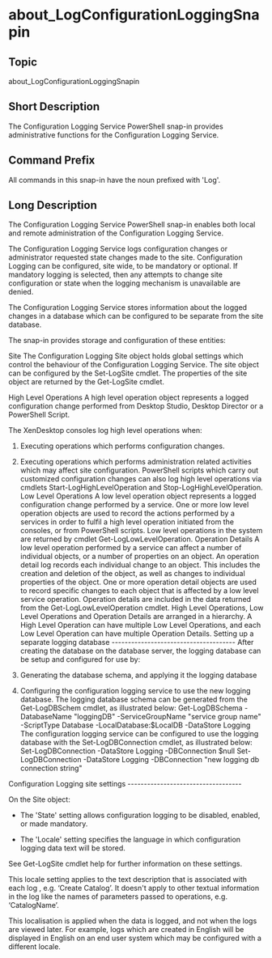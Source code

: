 ﻿
# about\_LogConfigurationLoggingSnapin

## Topic
about\_LogConfigurationLoggingSnapin


## Short Description

The Configuration Logging Service PowerShell snap-in provides administrative functions for the Configuration Logging Service.


## Command Prefix
All commands in this snap-in have the noun prefixed with 'Log'.


## Long Description
The Configuration Logging Service PowerShell snap-in enables both local and remote administration of the Configuration Logging Service.

The Configuration Logging Service logs configuration changes or administrator requested state changes made to the site. Configuration Logging can be configured, site wide, to be mandatory or optional. If mandatory logging is selected, then any attempts to change site configuration or state when the logging mechanism is unavailable are denied.

The Configuration Logging Service stores information about the logged changes in a database which can be configured to be separate from the site database.

The snap-in provides storage and configuration of these entities:

Site The Configuration Logging Site object holds global settings which control the behaviour of the Configuration Logging Service. The site object can be configured by the Set-LogSite cmdlet. The properties of the site object are returned by the Get-LogSite cmdlet.

High Level Operations A high level operation object represents a logged configuration change performed from Desktop Studio, Desktop Director or a PowerShell Script.

The XenDesktop consoles log high level operations when:


  1)  Executing operations which performs configuration changes.
  2)  Executing operations which performs administration related activities which may affect site configuration.
PowerShell scripts which carry out customized configuration changes can also log high level operations via cmdlets Start-LogHighLevelOperation and Stop-LogHighLevelOperation.
Low Level Operations A low level operation object represents a logged configuration change performed by a service. One or more low level operation objects are used to record the actions performed by a services in order to fulfil a high level operation initiated from the consoles, or from PowerShell scripts.
Low level operations in the system are returned by cmdlet Get-LogLowLevelOperation.
Operation Details A low level operation performed by a service can affect a number of individual objects, or a number of properties on an object. An operation detail log records each individual change to an object. This includes the creation and deletion of the object, as well as changes to individual properties of the object.
One or more operation detail objects are used to record specific changes to each object that is affected by a low level service operation.
Operation details are included in the data returned from the Get-LogLowLevelOperation cmdlet.
High Level Operations, Low Level Operations and Operation Details are arranged in a hierarchy. A High Level Operation can have multiple Low Level Operations, and each Low Level Operation can have multiple Operation Details.
Setting up a separate logging database -------------------------------------- After creating the database on the database server, the logging database can be setup and configured for use by:

  1)  Generating the database schema, and applying it the logging database
  2)  Configuring the configuration logging service to use the new logging database.
The logging database schema can be generated from the Get-LogDBSchem cmdlet, as illustrated below: Get-LogDBSchema -DatabaseName "loggingDB" -ServiceGroupName "service group name" -ScriptType Database -LocalDatabase:\$LocalDB -DataStore Logging
The configuration logging service can be configured to use the logging database with the Set-LogDBConnection cmdlet, as illustrated below: Set-LogDBConnection -DataStore Logging -DBConnection \$null Set-LogDBConnection -DataStore Logging -DBConnection "new logging db connection string"


Configuration Logging site settings -----------------------------------

On the Site object:


  * The 'State' setting allows configuration logging to be disabled, enabled, or made mandatory.

  * The 'Locale' setting specifies the language in which configuration logging data text will be stored.

See Get-LogSite cmdlet help for further information on these settings.

This locale setting applies to the text description that is associated with each log , e.g. ‘Create Catalog’. It  doesn't apply to other textual information in the log like the names of parameters passed to operations, e.g. ‘CatalogName’.

This localisation is applied when the data is logged, and not when the logs are viewed later. For example, logs which are created in English will be displayed in English on an end user system which may be configured with a different locale.


